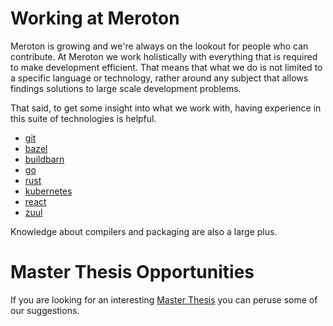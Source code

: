# Working at Meroton

Meroton is growing and we're always on the lookout for people who can
contribute. At Meroton we work holistically with everything that is
required to make development efficient. That means that what we do is
not limited to a specific language or technology, rather around any
subject that allows findings solutions to large scale development
problems.

That said, to get some insight into what we work with, having experience
in this suite of technologies is helpful.

- [git](https://git-scm.com/about/branching-and-merging)
- [bazel](https://bazel.build/)
- [buildbarn](https://github.com/buildbarn)
- [go](https://go.dev/)
- [rust](https://rust-lang.org/)
- [kubernetes](https://kubernetes.io/)
- [react](https://react.dev/)
- [zuul](https://zuul-ci.org/)

Knowledge about compilers and packaging are also a large plus.

# Master Thesis Opportunities

If you are looking for an interesting [Master Thesis](/master-thesis)
you can peruse some of our suggestions.
